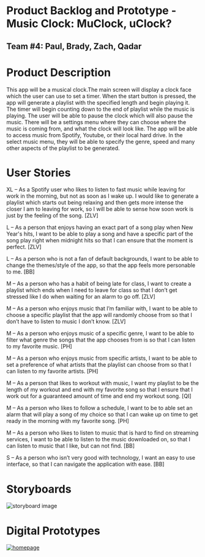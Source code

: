 # Product Backlog and Prototype - Music Clock: MuClock, uClock?
## Team #4: Paul, Brady, Zach, Qadar

# Product Description
This app will be a musical clock.The main screen will display a clock face which the user can use to set a timer. When the start button is pressed, the app will generate a playlist with the specified length and begin playing it. The timer will begin counting down to the end of playlist while the music is playing. The user will be able to pause the clock which will also pause the music. There will be a settings menu where they can choose where the music is coming from, and what the clock will look like. The app will be able to access music from Spotify, Youtube, or their local hard drive. In the select music menu, they will be able to specify the genre, speed and many other aspects of the playlist to be generated.  

# User Stories
 
XL – As a Spotify user who likes to listen to fast music while leaving for work in the morning, but not as soon as I wake up. I would like to generate a playlist which starts out being relaxing and then gets more intense the closer I am to leaving for work, so I will be able to sense how soon work is just by the feeling of the song. [ZLV]

 

L – As a person that enjoys having an exact part of a song play when New Year's hits, I want to be able to play a song and have a specific part of the song play right when midnight hits so that I can ensure that the moment is perfect. [ZLV]  

 

L – As a person who is not a fan of default backgrounds, I want to be able to change the themes/style of the app, so that the app feels more personable to me. [BB]

 

M – As a person who has a habit of being late for class, I want to create a playlist which ends when I need to leave for class so that I don’t get stressed like I do when waiting for an alarm to go off. [ZLV] 

 

M – As a person who enjoys music that I’m familiar with, I want to be able to choose a specific playlist that the app will randomly choose from so that I don’t have to listen to music I don’t know. [ZLV] 

 

M – As a person who enjoys music of a specific genre, I want to be able to filter what genre the songs that the app chooses from is so that I can listen to my favorite music. [PH] 

 

M – As a person who enjoys music from specific artists, I want to be able to set a preference of what artists that the playlist can choose from so that I can listen to my favorite artists. [PH]

 

M – As a person that likes to workout with music, I want my playlist to be the length of my workout and end with my favorite song so that I ensure that I work out for a guaranteed amount of time and end my workout song. [QI] 

 

M – As a person who likes to follow a schedule, I want to be to able set an alarm that will play a song of my choice so that I can wake up on time to get ready in the morning with my favorite song. [PH] 

 

M – As a person who likes to listen to music that is hard to find on streaming services, I want to be able to listen to the music downloaded on, so that I can listen to music that I like, but can not find. [BB] 

 

S – As a person who isn’t very good with technology, I want an easy to use interface, so that I can navigate the application with ease. [BB] 

# Storyboards
![storyboard image](https://i.imgur.com/LxmdYyk.jpg)

# Digital Prototypes
[![homepage](https://cdn.dribbble.com/users/397346/screenshots/6706472/2.gif)](https://www.figma.com/file/X3S9Hnuyc3Q9cAR1U51cDd/Clock?node-id=0%3A3)
